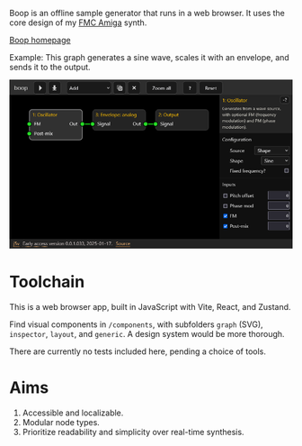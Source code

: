 Boop is an offline sample generator that runs in a web browser. It uses the core design of my [FMC Amiga](https://github.com/j5v/FMC-Amiga) synth.

[Boop homepage](https://johnvalentine.co.uk/?art=boop)

Example: This graph generates a sine wave, scales it with an envelope, and sends it to the output.

![](docs/example1.png)

# Toolchain

This is a web browser app, built in JavaScript with Vite, React, and Zustand.

Find visual components in `/components`, with subfolders `graph` (SVG), `inspector`, `layout`, and `generic`. A design system would be more thorough.

There are currently no tests included here, pending a choice of tools.

# Aims

1. Accessible and localizable.
2. Modular node types.
3. Prioritize readability and simplicity over real-time synthesis.